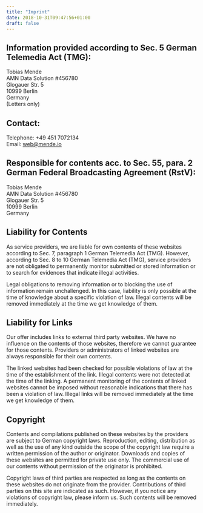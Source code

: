 ```yaml
---
title: "Imprint"
date: 2018-10-31T09:47:56+01:00
draft: false
---
```


## Information provided according to Sec. 5 German Telemedia Act (TMG):

Tobias Mende  
AMN Data Solution #456780  
Glogauer Str. 5  
10999 Berlin  
Germany  
(Letters only)

## Contact:

Telephone: +49 451 7072134  
Email: web@mende.io

## Responsible for contents acc. to Sec. 55, para. 2 German Federal Broadcasting Agreement (RstV):

Tobias Mende  
AMN Data Solution #456780  
Glogauer Str. 5  
10999 Berlin  
Germany

## Liability for Contents

As service providers, we are liable for own contents of these websites according to Sec. 7, paragraph 1 German Telemedia Act (TMG). However, according to Sec. 8 to 10 German Telemedia Act (TMG), service providers are not obligated to permanently monitor submitted or stored information or to search for evidences that indicate illegal activities.

Legal obligations to removing information or to blocking the use of information remain unchallenged. In this case, liability is only possible at the time of knowledge about a specific violation of law. Illegal contents will be removed immediately at the time we get knowledge of them.

## Liability for Links

Our offer includes links to external third party websites. We have no influence on the contents of those websites, therefore we cannot guarantee for those contents. Providers or administrators of linked websites are always responsible for their own contents.

The linked websites had been checked for possible violations of law at the time of the establishment of the link. Illegal contents were not detected at the time of the linking. A permanent monitoring of the contents of
linked websites cannot be imposed without reasonable indications that there has been a violation of law. Illegal links will be removed immediately at the time we get knowledge of them.

## Copyright

Contents and compilations published on these websites by the providers are subject to German copyright laws. Reproduction, editing, distribution as well as the use of any kind outside the scope of the copyright law require a written permission of the author or originator. Downloads and copies of these websites are permitted for private use only.
The commercial use of our contents without permission of the originator is prohibited.

Copyright laws of third parties are respected as long as the contents on these websites do not originate from the provider. Contributions of third parties on this site are indicated as such. However, if you notice any violations of copyright law, please inform us. Such contents will be removed immediately.